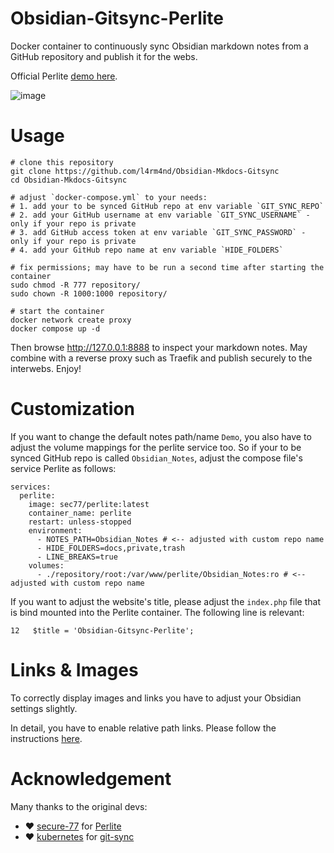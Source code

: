 # Obsidian-Gitsync-Perlite

Docker container to continuously sync Obsidian markdown notes from a GitHub repository and publish it for the webs.

Official Perlite [demo here](https://perlite.secure77.de/).

![image](https://user-images.githubusercontent.com/21357789/221725827-d14001aa-0030-4b5e-b509-cf826227c5b0.png)

# Usage

````
# clone this repository
git clone https://github.com/l4rm4nd/Obsidian-Mkdocs-Gitsync
cd Obsidian-Mkdocs-Gitsync

# adjust `docker-compose.yml` to your needs:
# 1. add your to be synced GitHub repo at env variable `GIT_SYNC_REPO`
# 2. add your GitHub username at env variable `GIT_SYNC_USERNAME` - only if your repo is private
# 3. add GitHub access token at env variable `GIT_SYNC_PASSWORD` - only if your repo is private
# 4. add your GitHub repo name at env variable `HIDE_FOLDERS`

# fix permissions; may have to be run a second time after starting the container
sudo chmod -R 777 repository/
sudo chown -R 1000:1000 repository/

# start the container
docker network create proxy
docker compose up -d
````

Then browse http://127.0.0.1:8888 to inspect your markdown notes. May combine with a reverse proxy such as Traefik and publish securely to the interwebs. Enjoy!

# Customization

If you want to change the default notes path/name `Demo`, you also have to adjust the volume mappings for the perlite service too. So if your to be synced GitHub repo is called `Obsidian_Notes`, adjust the compose file's service Perlite as follows:

````
services:
  perlite:
    image: sec77/perlite:latest
    container_name: perlite
    restart: unless-stopped
    environment:
      - NOTES_PATH=Obsidian_Notes # <-- adjusted with custom repo name
      - HIDE_FOLDERS=docs,private,trash
      - LINE_BREAKS=true
    volumes:
      - ./repository/root:/var/www/perlite/Obsidian_Notes:ro # <-- adjusted with custom repo name
````

If you want to adjust the website's title, please adjust the `index.php` file that is bind mounted into the Perlite container. The following line is relevant:

````
12   $title = 'Obsidian-Gitsync-Perlite';
````

# Links & Images

To correctly display images and links you have to adjust your Obsidian settings slightly. 

In detail, you have to enable relative path links. Please follow the instructions [here](https://github.com/secure-77/Perlite/wiki/03---Perlite-Settings#required-settings).

# Acknowledgement

Many thanks to the original devs:

- ❤️ [secure-77](https://github.com/secure-77) for [Perlite](https://github.com/secure-77/Perlite)
- ❤️ [kubernetes](https://github.com/kubernetes) for [git-sync](https://github.com/kubernetes/git-sync)
